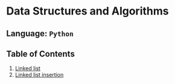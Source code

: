 # Data Structures and Algorithms

## Language: `Python`

## Table of Contents

1. [Linked list](/home/wonde/codefellows/code-401/data-structures-and-algorithms/python/code_challenges/linked_list/README.md)
2. [Linked list insertion](/home/wonde/codefellows/code-401/data-structures-and-algorithms/python/code_challenges/ll-insertion/README.md)
